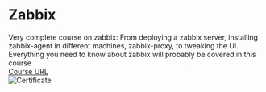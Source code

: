 # Zabbix
Very complete course on zabbix: From deploying a zabbix server, installing zabbix-agent in different machines, zabbix-proxy, to tweaking the UI. Everything you need to know about zabbix will probably be covered in this course  
[Course URL](https://valid.udemy.com/course/zabbix-monitoring/)  
![Certificate](images/zabbix.jpg)
